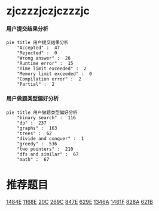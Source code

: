 # zjczzzjczjczzzjc

<!-- tabs:start -->



#### **用户提交结果分析**

```mermaid
pie title 用户提交结果分析
    "Accepted" :  47
    "Rejected" :  0
    "Wrong answer" :  26
    "Runtime error" :  15
    "Time limit exceeded" :  2
    "Memory limit exceeded" :  0
    "Compilation error" :  2
    "Partial" :  2
```

#### **用户做题类型偏好分析**

```mermaid
pie title 用户做题类型偏好分析
    "binary search" :  116
    "dp" :  237
    "graphs" :  163
    "trees" :  62
    "divide and conquer" :  1
    "greedy" :  536
    "two pointers" :  210
    "dfs and similar" :  67
    "math" :  67
```



<!-- tabs:end -->
# 推荐题目
[1484E](https://codeforces.com/contest/1484/problem/E)
[1168E](https://codeforces.com/contest/1168/problem/E)
[20C](https://codeforces.com/contest/20/problem/C)
[269C](https://codeforces.com/contest/269/problem/C)
[847E](https://codeforces.com/contest/847/problem/E)
[629E](https://codeforces.com/contest/629/problem/E)
[1346A](https://codeforces.com/contest/1346/problem/A)
[1461F](https://codeforces.com/contest/1461/problem/F)
[828A](https://codeforces.com/contest/828/problem/A)
[621B](https://codeforces.com/contest/621/problem/B)
